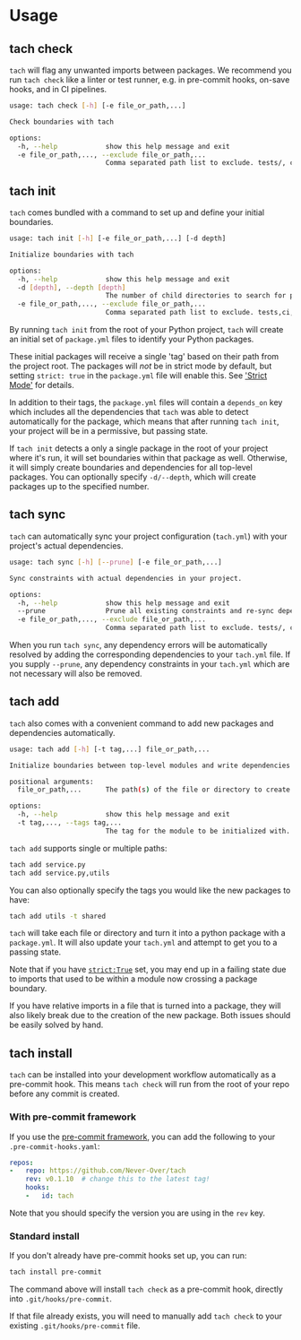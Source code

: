 # Usage

## tach check
`tach` will flag any unwanted imports between packages. We recommend you run `tach check` like a linter or test runner, e.g. in pre-commit hooks, on-save hooks, and in CI pipelines.

```bash
usage: tach check [-h] [-e file_or_path,...]

Check boundaries with tach

options:
  -h, --help            show this help message and exit
  -e file_or_path,..., --exclude file_or_path,...
                        Comma separated path list to exclude. tests/, ci/, etc.
```


## tach init
`tach` comes bundled with a command to set up and define your initial boundaries.

```bash
usage: tach init [-h] [-e file_or_path,...] [-d depth]

Initialize boundaries with tach

options:
  -h, --help            show this help message and exit
  -d [depth], --depth [depth]
                        The number of child directories to search for packages to initialize
  -e file_or_path,..., --exclude file_or_path,...
                        Comma separated path list to exclude. tests,ci,...
```

By running `tach init` from the root of your Python project, `tach` will create an initial set of `package.yml` files to identify your Python packages.

These initial packages will receive a single 'tag' based on their path from the project root. The packages will _not_ be in strict mode by default, but setting `strict: true` in the `package.yml` file will enable this. See ['Strict Mode'](strict-mode.md) for details.

In addition to their tags, the `package.yml` files will contain a `depends_on` key which includes all the dependencies that `tach` was able to detect automatically for the package, which means that after running `tach init`, your project will be in a permissive, but passing state.

If `tach init` detects a only a single package in the root of your project where it's run, it will set boundaries within that package as well. Otherwise, it will simply create boundaries and dependencies for all top-level packages. You can optionally specify `-d/--depth`, which will create packages up to the specified number. 


## tach sync
`tach` can automatically sync your project configuration (`tach.yml`) with your project's actual dependencies.

```bash
usage: tach sync [-h] [--prune] [-e file_or_path,...]

Sync constraints with actual dependencies in your project.

options:
  -h, --help            show this help message and exit
  --prune               Prune all existing constraints and re-sync dependencies.
  -e file_or_path,..., --exclude file_or_path,...
                        Comma separated path list to exclude. tests/, ci/, etc.
```

When you run `tach sync`, any dependency errors will be automatically resolved by
adding the corresponding dependencies to your `tach.yml` file. If you supply `--prune`,
any dependency constraints in your `tach.yml` which are not necessary will also be removed.


## tach add
`tach` also comes with a convenient command to add new packages and dependencies automatically.
```bash 
usage: tach add [-h] [-t tag,...] file_or_path,...

Initialize boundaries between top-level modules and write dependencies to `tach.yml`

positional arguments:
  file_or_path,...      The path(s) of the file or directory to create a module boundary around. Use a comma-separated list for multiple.

options:
  -h, --help            show this help message and exit
  -t tag,..., --tags tag,...
                        The tag for the module to be initialized with. Use a comma-separated list for multiple.
```
`tach add` supports single or multiple paths:
```bash
tach add service.py
tach add service.py,utils 
```
You can also optionally specify the tags you would like the new packages to have:
```bash
tach add utils -t shared
```
`tach` will take each file or directory and turn it into a python package with a `package.yml`. It will also update your `tach.yml` and attempt to get you to a passing state.

Note that if you have [`strict:True`](strict-mode.md) set, you may end up in a failing state due to imports that used to be within a module now crossing a package boundary.

If you have relative imports in a file that is turned into a package, they will also likely break due to the creation of the new package. Both issues should be easily solved by hand.

## tach install
`tach` can be installed into your development workflow automatically as a pre-commit hook. This means `tach check` will run from the root of your repo before any commit is created.


### With pre-commit framework
If you use the [pre-commit framework](https://github.com/pre-commit/pre-commit), you can add the following to your `.pre-commit-hooks.yaml`:

```yaml
repos:
-   repo: https://github.com/Never-Over/tach
    rev: v0.1.10  # change this to the latest tag!
    hooks:
    -   id: tach
```

Note that you should specify the version you are using in the `rev` key.


### Standard install
If you don't already have pre-commit hooks set up, you can run:

```bash
tach install pre-commit
```

The command above will install `tach check` as a pre-commit hook, directly into `.git/hooks/pre-commit`.

If that file already exists, you will need to manually add `tach check` to your existing `.git/hooks/pre-commit` file.